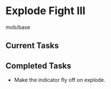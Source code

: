 # Explode Fight III
mob/base

## Current Tasks

## Completed Tasks
- Make the indicator fly off on explode.
